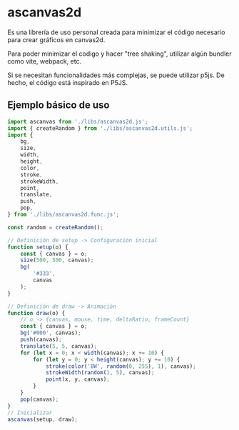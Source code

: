 # ascanvas2d

Es una librería de uso personal creada para minimizar el código necesario para crear gráficos en canvas2d.

Para poder minimizar el codigo y hacer "tree shaking", utilizar algún bundler como vite, webpack, etc.

Si se necesitan funcionalidades más complejas, se puede utilizar p5js. De hecho, el código está inspirado en P5JS.

## Ejemplo básico de uso

```js
import ascanvas from './libs/ascanvas2d.js';
import { createRandom } from './libs/ascanvas2d.utils.js';
import {
    bg,
    size,
    width,
    height,
    color,
    stroke,
    strokeWidth,
    point,
    translate,
    push,
    pop,
} from './libs/ascanvas2d.func.js';

const random = createRandom();

// Definición de setup -> Configuración inicial
function setup(o) {
    const { canvas } = o;
    size(500, 500, canvas);
    bg(
        '#333',
        canvas
    );
}

// Definición de draw -> Animación
function draw(o) {
    // o -> {canvas, mouse, time, deltaRatio, frameCount}
    const { canvas } = o;
    bg('#000', canvas);
    push(canvas);
    translate(5, 5, canvas);
    for (let x = 0; x < width(canvas); x += 10) {
        for (let y = 0; y < height(canvas); y += 10) {
            stroke(color('BW', random(0, 255), 1), canvas);
            strokeWidth(random(1, 5), canvas);
            point(x, y, canvas);
        }
    }
    pop(canvas);
}
// Inicializar
ascanvas(setup, draw);
```

